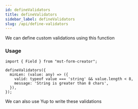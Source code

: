 ```yaml
---
id: defineValidators
title: defineValidators
sidebar_label: defineValidators
slug: /api/define-validators
---
```


We can define custom validations using this function

### Usage

```
import { Field } from "mst-form-creator";

defineValidators({
  minLen: (value: any) => ({
    valid: typeof value === 'string' && value.length < 8,
    message: 'String is greater than 8 chars',
  }),
});
```

We can also use Yup to write these validations
